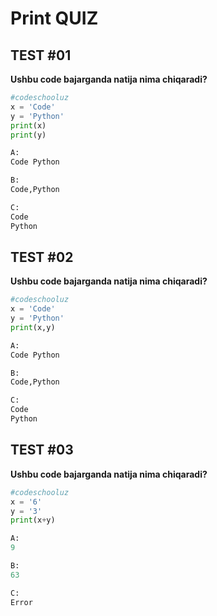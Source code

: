 # Print QUIZ

## TEST #01
**Ushbu code bajarganda natija nima chiqaradi?**
```python
#codeschooluz
x = 'Code'
y = 'Python'
print(x)
print(y)

A:
Code Python

B:
Code,Python

C:
Code
Python
```

## TEST #02
**Ushbu code bajarganda natija nima chiqaradi?**
```python
#codeschooluz
x = 'Code'
y = 'Python'
print(x,y)

A:
Code Python

B:
Code,Python

C:
Code
Python
```

## TEST #03
**Ushbu code bajarganda natija nima chiqaradi?**
```python
#codeschooluz
x = '6'
y = '3'
print(x+y)

A:
9

B:
63

C:
Error
```
